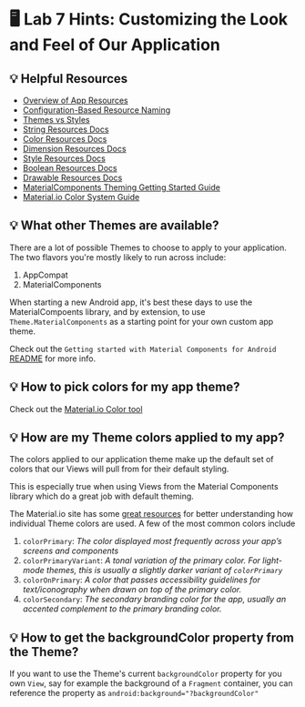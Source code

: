 # 🖥 Lab 7 Hints: Customizing the Look and Feel of Our Application

## 💡 Helpful Resources
- [Overview of App Resources](https://developer.android.com/guide/topics/resources/providing-resources)
- [Configuration-Based Resource Naming](https://developer.android.com/guide/topics/resources/providing-resources#QualifierRules)
- [Themes vs Styles](https://developer.android.com/guide/topics/ui/look-and-feel/themes#versus)
- [String Resources Docs](https://developer.android.com/guide/topics/resources/string-resource)
- [Color Resources Docs](https://developer.android.com/guide/topics/resources/more-resources#Color)
- [Dimension Resources Docs](https://developer.android.com/guide/topics/resources/more-resources#Dimension)
- [Style Resources Docs](https://developer.android.com/guide/topics/resources/style-resource)
- [Boolean Resources Docs](https://developer.android.com/guide/topics/resources/more-resources#Bool)
- [Drawable Resources Docs](https://developer.android.com/guide/topics/resources/drawable-resource)
- [MaterialComponents Theming Getting Started Guide](https://github.com/material-components/material-components-android/blob/master/docs/getting-started.md)
- [Material.io Color System Guide](https://material.io/design/color/the-color-system.html#color-theme-creation)

## 💡 What other Themes are available?
There are a lot of possible Themes to choose to apply to your application.  The two flavors you're mostly likely to run across include:
1. AppCompat
2. MaterialComponents

When starting a new Android app, it's best these days to use the MaterialCompoents library, and by extension, to use `Theme.MaterialComponents` as a starting point for your own custom app theme.

Check out the `Getting started with Material Components for Android` [README](https://github.com/material-components/material-components-android/blob/master/docs/getting-started.md) for more info.

## 💡 How to pick colors for my app theme?
Check out the [Material.io Color tool](https://material.io/resources/color/#!/?view.left=0&view.right=0)

## 💡 How are my Theme colors applied to my app?
The colors applied to our application theme make up the default set of colors that our Views will pull from for their default styling.

This is especially true when using Views from the Material Components library which do a great job with default theming.

The Material.io site has some [great resources](https://material.io/develop/android/theming/color) for better understanding how individual Theme colors are used.
A few of the most common colors include
1. `colorPrimary`: _The color displayed most frequently across your app’s screens and components_
2. `colorPrimaryVariant`: _A tonal variation of the primary color. For light-mode themes, this is usually a slightly darker variant of `colorPrimary`_
3. `colorOnPrimary`: _A color that passes accessibility guidelines for text/iconography when drawn on top of the primary color._   
4. `colorSecondary`: _The secondary branding color for the app, usually an accented complement to the primary branding color._

## 💡 How to get the backgroundColor property from the Theme?
If you want to use the Theme's current `backgroundColor` property for you own `View`, say for example the background of a `Fragment` container, you can reference the property as `android:background="?backgroundColor"`